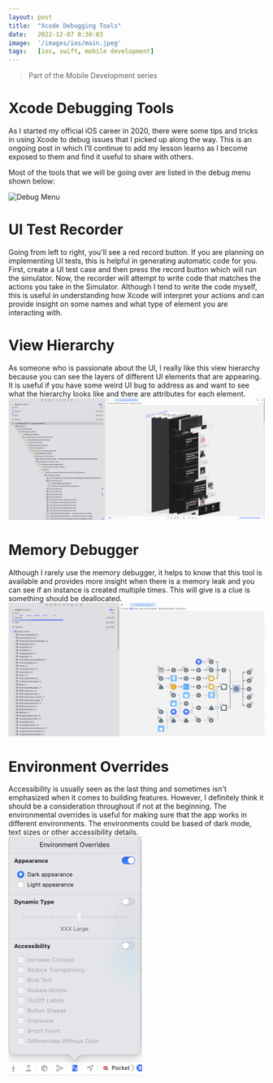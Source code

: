```yaml
---
layout: post
title:  "Xcode Debugging Tools"
date:   2022-12-07 8:30:03
image:  '/images/ios/main.jpeg'
tags:   [ios, swift, mobile development]
---
```


> Part of the Mobile Development series

# Xcode Debugging Tools
As I started my official iOS career in 2020, there were some tips and tricks in using Xcode to debug issues that I picked up along the way. This is an ongoing post in which I’ll continue to add my lesson learns as I become exposed to them and find it useful to share with others.

Most of the tools that we will be going over are listed in the debug menu shown below:

![Debug Menu](/images/ios/xcodeDebugging/01-debugMenu.jpg)

# UI Test Recorder 
Going from left to right, you'll see a red record button. If you are planning on implementing UI tests, this is helpful in generating automatic code for you. First, create a UI test case and then press the record button which will run the simulator. Now, the recorder will attempt to write code that matches the actions you take in the Simulator. Although I tend to write the code myself, this is useful in understanding how Xcode will interpret your actions and can provide insight on some names and what type of element you are interacting with.


# View Hierarchy
As someone who is passionate about the UI, I really like this view hierarchy because you can see the layers of different UI elements that are appearing. It is useful if you have some weird UI bug to address as and want to see what the hierarchy looks like and there are attributes for each element. 
![View Hierarchy](/images/ios/xcodeDebugging/02-viewhierarchy.png)

# Memory Debugger
Although I rarely use the memory debugger, it helps to know that this tool is available and provides more insight when there is a memory leak and you can see if an instance is created multiple times. This will give is a clue is something should be deallocated. 
![Memory Debugger](/images/ios/xcodeDebugging/03-memoryDebugger.png)

# Environment Overrides
Accessibility is usually seen as the last thing and sometimes isn't emphasized when it comes to building features. However, I definitely think it should be a consideration throughout if not at the beginning. The environmental overrides is useful for making sure that the app works in different environments. The environments could be based of dark mode, text sizes or other accessibility details.
![Environment Overrides](/images/ios/xcodeDebugging/04-environmentoverrides.png)